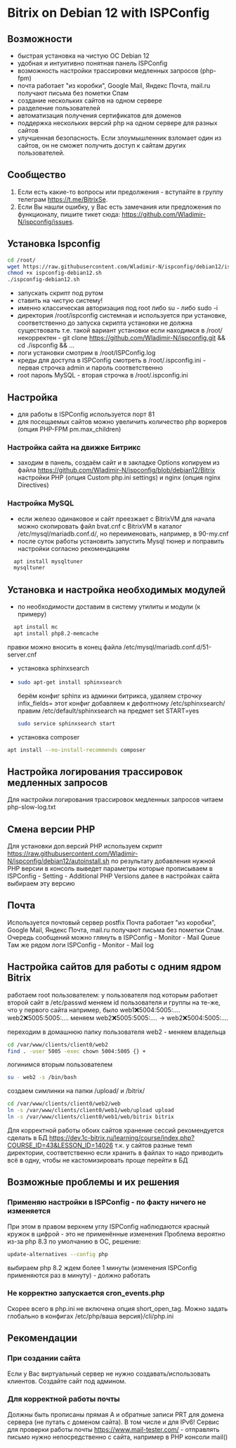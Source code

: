 # Bitrix on Debian 12 with ISPConfig

## Возможности
- быстрая установка на чистую ОС Debian 12
- удобная и интуитивно понятная панель ISPConfig
- возможность настройки трассировки медленных запросов (php-fpm) 
- почта работает "из коробки", Google Mail, Яндекс Почта, mail.ru получают письма без пометки Спам
- создание нескольких сайтов на одном сервере
- разделение пользователей
- автоматизация получения сертификатов для доменов
- поддержка нескольких версий php на одном сервере для разных сайтов
- улучшенная безопасность. Если злоумышленник взломает один из сайтов, он не сможет получить доступ к сайтам других пользователей.

## Сообщество

1. Если есть какие-то вопросы или предолжения - вступайте в группу телеграм https://t.me/BitrixSe.
2. Если Вы нашли ошибку, у Вас есть замечания или предложения по функционалу, пишите тикет сюда: https://github.com/Wladimir-N/ispconfig/issues.

## Установка Ispconfig
```bash
cd /root/
wget https://raw.githubusercontent.com/Wladimir-N/ispconfig/debian12/ispconfig-debian12.sh
chmod +x ispconfig-debian12.sh
./ispconfig-debian12.sh
   ```

- запускать скрипт под рутом 
- ставить на чистую систему!
- именно классическая авторизация под root
  либо su - 
  либо sudo -i
- директория /root/ispconfig системная и используется при установке, соответственно до запуска скрипта установки не должна существовать
  т.е. такой вариант установки если находимся в /root/ некорректен - git clone https://github.com/Wladimir-N/ispconfig.git && cd ./ispconfig && ...
- логи установки смотрим в /root/ISPConfig.log
- креды для доступа в ISPConfig смотреть в /root/.ispconfig.ini - первая строчка admin и пароль соответственно
- root пароль MySQL - вторая строчка в /root/.ispconfig.ini

## Настройка
- для работы в ISPConfig используется порт 81
- для посещаемых сайтов можно увеличить количество php воркеров (опция PHP-FPM pm.max_children)
### Настройка сайта на движке Битрикс
- заходим в панель, создаём сайт и в закладке Options копируем из файла https://github.com/Wladimir-N/ispconfig/blob/debian12/Bitrix 
  настройки PHP (опция Custom php.ini settings) и nginx (опция nginx Directives)
### Настройка MySQL
- если железо одинаковое и сайт преезжает с BitrixVM для начала можно скопировать файл bvat.cnf с BitrixVM в каталог /etc/mysql/mariadb.conf.d/, но переименовать, например, в 90-my.cnf 
- после суток работы установить запустить Mysql тюнер и поправить настройки согласно рекомендациям
```bash
  apt install mysqltuner
  mysqltuner
```
## Установка и настройка необходимых модулей
- по необходимости доставим в систему утилиты и модули
  (к примеру)
```bash
  apt install mc 
  apt install php8.2-memcache
   ```
  правки можно вносить в конец файла /etc/mysql/mariadb.conf.d/51-server.cnf
- установка sphinxsearch
- ```bash
  sudo apt-get install sphinxsearch
   ```  
  берём конфиг sphinx из админки битрикса, удаляем строчку infix_fields=
  этот конфиг добавляем к дефолтному /etc/sphinxsearch/
  правим /etc/default/sphinxsearch на предмет set START=yes
  ```bash
  sudo service sphinxsearch start
   ```
- установка composer
```bash
apt install --no-install-recommends composer
   ```  

## Настройка логирования трассировок медленных запросов
Для настройки логирования трассировок медленных запросов читаем php-slow-log.txt

## Смена версии PHP
Для установки доп.версий PHP используем скрипт
https://raw.githubusercontent.com/Wladimir-N/ispconfig/debian12/autoinstall.sh
по результату добавления нужной PHP версии в консоль выведет параметры которые прописываем в ISPConfig - Setting - Additional PHP Versions
далее в настройках сайта выбираем эту версию

## Почта
Используется почтовый сервер postfix
Почта работает "из коробки", Google Mail, Яндекс Почта, mail.ru получают письма без пометки Спам.
Очередь сообщений можно глянуть в ISPConfig - Monitor - Mail Queue
Там же рядом логи ISPConfig - Monitor - Mail log

## Настройка сайтов для работы с одним ядром Bitrix
работаем root пользователем:
у пользователя под которым работает второй сайт в /etc/passwd меняем id пользователя и группы на те-же, что у первого сайта
например, было
web1:x:5004:5005:....
web2:x:5005:5005:....
меняем
web2:x:5005:5005:.... -> web2:x:5004:5005:....

переходим в домашнюю папку пользователя web2 - меняем владельца
```bash
cd /var/www/clients/client0/web2
find . -user 5005 -exec chown 5004:5005 {} +

   ```
логинимся вторым пользователем 
```bash
su - web2 -s /bin/bash
   ```
создаем симлинки на папки /upload/ и /bitrix/
```bash
cd /var/www/clients/client0/web2/web
ln -s /var/www/clients/client0/web1/web/upload upload
ln -s /var/www/clients/client0/web1/web/bitrix bitrix
   ```

Для корректной работы обоих сайтов хранение сессий рекомендуется сделать в БД
https://dev.1c-bitrix.ru/learning/course/index.php?COURSE_ID=43&LESSON_ID=14026
т.к. у сайтов разные темп директории, соответственно если хранить в файлах то надо приводить всё в одну, чтобы не кастомизировать проще перейти в БД

## Возможные проблемы и их решения
### Применяю настройки в ISPConfig - по факту ничего не изменяется
При этом в правом верхнем углу ISPConfig наблюдаются красный кружок в цифрой - это не применённые изменения
Проблема вероятно из-за php 8.3 по умолчанию в ОС, решение:
```bash
update-alternatives --config php
```
выбираем php 8.2 ждем более 1 минуты (изменения ISPConfig применяются раз в минуту) - должно работать

### Не корректно запускается cron_events.php
Скорее всего в php.ini не включена опция short_open_tag. Можно задать глобально в конфигах /etc/php/ваша версия}/cli/php.ini

## Рекомендации
### При создании сайта
Если у Вас виртуальный сервер не нужно создавать/использовать клиентов. Создайте сайт под админом.
### Для корректной работы почты 
Должны быть прописаны прямая A и обратные записи PRT для домена сервера (не путать с доменом сайта). В том числе и для IPv6!
Сервис для проверки работы почты https://www.mail-tester.com/ - отправлять письмо нужно непосредственно с сайта, например в PHP консоли mail()